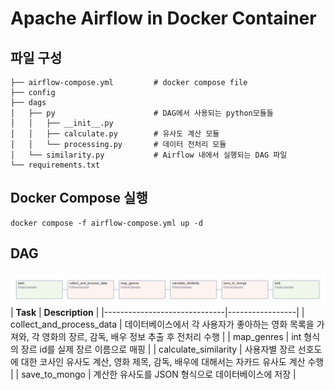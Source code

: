 # Apache Airflow in Docker Container

## 파일 구성
```
├── airflow-compose.yml         # docker compose file
├── config
├── dags
│   ├── py                      # DAG에서 사용되는 python모듈들
│   │   ├── __init__.py
│   │   ├── calculate.py        # 유사도 계산 모듈
│   │   └── processing.py       # 데이터 전처리 모듈
│   └── similarity.py           # Airflow 내에서 실행되는 DAG 파일
└── requirements.txt
```

## Docker Compose 실행
```
docker compose -f airflow-compose.yml up -d
```


## DAG
![image](image.png)
| **Task**                     | **Description** |
|------------------------------|-----------------|
| collect_and_process_data | 데이터베이스에서 각 사용자가 좋아하는 영화 목록을 가져와, 각 영화의 장르, 감독, 배우 정보 추출 후 전처리 수행              |
| map_genres               | int 형식의 장르 id를 실제 장르 이름으로 매핑                |
| calculate_similarity     | 사용자별 장르 선호도에 대한 코사인 유사도 계산, 영화 제목, 감독, 배우에 대해서는 자카드 유사도 계산 수행                 |
| save_to_mongo            | 계산한 유사도를 JSON 형식으로 데이터베이스에 저장                |

